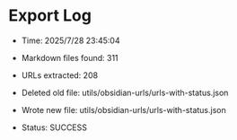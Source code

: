# Export Log
- Time: 2025/7/28 23:45:04

- Markdown files found: 311
- URLs extracted: 208
- Deleted old file: utils/obsidian-urls/urls-with-status.json
- Wrote new file: utils/obsidian-urls/urls-with-status.json
- Status: SUCCESS
